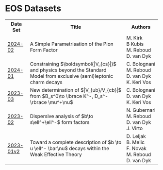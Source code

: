 # EOS Datasets

<table>
<tr>
  <th>Data Set</th>
  <th>Title</th>
  <th>Authors</th>
</tr>
<tr>
  <td><a href="http://github.com/eos/data/tree/2024-02">2024-02</a></td>
  <td>A Simple Parametrisation of the Pion Form Factor</td>
  <td>M.&nbsp;Kirk<br/>B&nbsp;Kubis<br/>M.&nbsp;Reboud<br/>D.&nbsp;van&nbsp;Dyk</td>
</tr>
<tr>
  <td><a href="http://github.com/eos/data/tree/2024-01">2024-01</a></td>
  <td>Constraining $\boldsymbol{|V_{cs}|}$ and physics beyond the Standard Model from exclusive (semi)leptonic charm decays</td>
  <td>C.&nbsp;Bolognani<br/>M.&nbsp;Reboud<br/>D.&nbsp;van&nbsp;Dyk<br/>K.&nbsp;Keri&nbsp;Vos</td>
</tr>
<tr>
  <td><a href="http://github.com/eos/data/tree/2023-03">2023-03</a></td>
  <td>New determination of $|V_{ub}/V_{cb}|$ from $B_s^0\to \lbrace K^-, D_s^- \rbrace \mu^+\nu$</td>
  <td>C.&nbsp;Bolognani<br/>D.&nbsp;van&nbsp;Dyk<br/>K.&nbsp;Keri&nbsp;Vos</td>
</tr>
<tr>
  <td><a href="http://github.com/eos/data/tree/2023-02">2023-02</a></td>
  <td>Dispersive analysis of $b\to s\ell^+\ell^-$ form factors</td>
  <td>N.&nbsp;Gubernari<br/>M.&nbsp;Reboud<br/>D.&nbsp;van&nbsp;Dyk<br/>J.&nbsp;Virto</td>
</tr>
<tr>
  <td><a href="http://github.com/eos/data/tree/2023-01v2">2023-01v2</a></td>
  <td>Toward a complete description of $b \to u \ell^- \bar\nu$ decays within the Weak Effective Theory</td>
  <td>D.&nbsp;Leljak<br/>B.&nbsp;Melic<br/>F.&nbsp;Novak<br/>M.&nbsp;Reboud<br/>D.&nbsp;van&nbsp;Dyk</td>
</tr>
</table>

